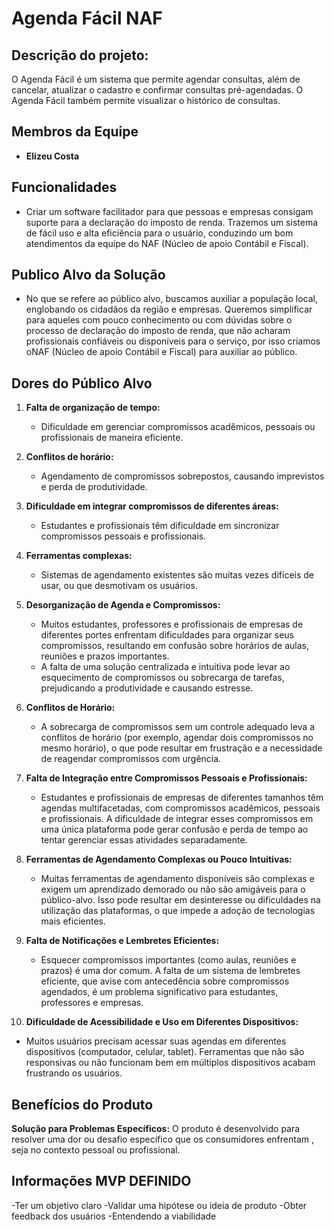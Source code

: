 # Agenda Fácil NAF

## Descrição do projeto:

O Agenda Fácil é um sistema que permite agendar consultas, além de cancelar, atualizar o cadastro e confirmar consultas pré-agendadas. O Agenda Fácil também permite visualizar o histórico de consultas.
  
## Membros da Equipe
- **Elizeu Costa**
 
## Funcionalidades

  - Criar um software facilitador para que pessoas e empresas consigam suporte para a declaração do imposto de renda. Trazemos um sistema de fácil uso e alta eficiência para o usuário, conduzindo um bom atendimentos da equipe do NAF (Núcleo de apoio Contábil e Fiscal).

## Publico Alvo da Solução
- No que se refere ao público alvo, buscamos auxiliar a população local, englobando os cidadãos da região e empresas. Queremos simplificar para aqueles com pouco conhecimento ou com dúvidas sobre o processo de declaração do imposto de renda, que não acharam profissionais confiáveis ou disponíveis para o serviço, por isso criamos oNAF (Núcleo de apoio Contábil e Fiscal) para auxiliar ao público.
 
## Dores do Público Alvo
1. **Falta de organização de tempo:** 
   - Dificuldade em gerenciar compromissos acadêmicos, pessoais ou profissionais de maneira eficiente.
     
2. **Conflitos de horário:** 
   - Agendamento de compromissos sobrepostos, causando imprevistos e perda de produtividade.
     
3. **Dificuldade em integrar compromissos de diferentes áreas:**
    - Estudantes e profissionais têm dificuldade em sincronizar compromissos pessoais e profissionais.
      
4. **Ferramentas complexas:** 
    - Sistemas de agendamento existentes são muitas vezes difíceis de usar, ou que desmotivam os usuários.
      
5. **Desorganização de Agenda e Compromissos:**
   - Muitos estudantes, professores e profissionais de empresas de diferentes portes enfrentam dificuldades para organizar seus compromissos, resultando em confusão sobre horários de aulas, reuniões e prazos importantes.
   - A falta de uma solução centralizada e intuitiva pode levar ao esquecimento de compromissos ou sobrecarga de tarefas, prejudicando a produtividade e causando estresse.

6. **Conflitos de Horário:**
   - A sobrecarga de compromissos sem um controle adequado leva a conflitos de horário (por exemplo, agendar dois compromissos no mesmo horário), o que pode resultar em frustração e a necessidade de reagendar compromissos com urgência.

7. **Falta de Integração entre Compromissos Pessoais e Profissionais:**
   - Estudantes e profissionais de empresas de diferentes tamanhos têm agendas multifacetadas, com compromissos acadêmicos, pessoais e profissionais. A dificuldade de integrar esses compromissos em uma única plataforma pode gerar confusão e perda de tempo ao tentar gerenciar essas atividades separadamente.

8. **Ferramentas de Agendamento Complexas ou Pouco Intuitivas:**
   - Muitas ferramentas de agendamento disponíveis são complexas e exigem um aprendizado demorado ou não são amigáveis para o público-alvo. Isso pode resultar em desinteresse ou dificuldades na utilização das plataformas, o que impede a adoção de tecnologias mais eficientes.

9. **Falta de Notificações e Lembretes Eficientes:**
   - Esquecer compromissos importantes (como aulas, reuniões e prazos) é uma dor comum. A falta de um sistema de lembretes eficiente, que avise com antecedência sobre compromissos agendados, é um problema significativo para estudantes, professores e empresas.

10. **Dificuldade de Acessibilidade e Uso em Diferentes Dispositivos:**
   - Muitos usuários precisam acessar suas agendas em diferentes dispositivos (computador, celular, tablet). Ferramentas que não são responsivas ou não funcionam bem em múltiplos dispositivos acabam frustrando os usuários.

## Benefícios do Produto

 **Solução para Problemas Específicos:** O produto é desenvolvido para resolver uma dor ou desafio específico que os consumidores enfrentam , seja no contexto pessoal ou profissional.

 ## Informações MVP DEFINIDO
-Ter um objetivo claro
-Validar uma hipótese ou ideia de produto
-Obter feedback dos usuários
-Entendendo a viabilidade
  
